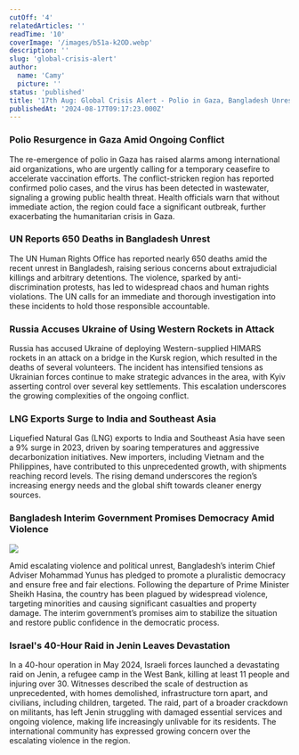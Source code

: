 ```yaml
---
cutOff: '4'
relatedArticles: ''
readTime: '10'
coverImage: '/images/b51a-k2OD.webp'
description: ''
slug: 'global-crisis-alert'
author:
  name: 'Camy'
  picture: ''
status: 'published'
title: '17th Aug: Global Crisis Alert - Polio in Gaza, Bangladesh Unrest, LNG Surge'
publishedAt: '2024-08-17T09:17:23.000Z'
---
```


### Polio Resurgence in Gaza Amid Ongoing Conflict

The re-emergence of polio in Gaza has raised alarms among international aid organizations, who are urgently calling for a temporary ceasefire to accelerate vaccination efforts. The conflict-stricken region has reported confirmed polio cases, and the virus has been detected in wastewater, signaling a growing public health threat. Health officials warn that without immediate action, the region could face a significant outbreak, further exacerbating the humanitarian crisis in Gaza.

### UN Reports 650 Deaths in Bangladesh Unrest

The UN Human Rights Office has reported nearly 650 deaths amid the recent unrest in Bangladesh, raising serious concerns about extrajudicial killings and arbitrary detentions. The violence, sparked by anti-discrimination protests, has led to widespread chaos and human rights violations. The UN calls for an immediate and thorough investigation into these incidents to hold those responsible accountable.

### Russia Accuses Ukraine of Using Western Rockets in Attack

Russia has accused Ukraine of deploying Western-supplied HIMARS rockets in an attack on a bridge in the Kursk region, which resulted in the deaths of several volunteers. The incident has intensified tensions as Ukrainian forces continue to make strategic advances in the area, with Kyiv asserting control over several key settlements. This escalation underscores the growing complexities of the ongoing conflict.

### LNG Exports Surge to India and Southeast Asia

Liquefied Natural Gas (LNG) exports to India and Southeast Asia have seen a 9% surge in 2023, driven by soaring temperatures and aggressive decarbonization initiatives. New importers, including Vietnam and the Philippines, have contributed to this unprecedented growth, with shipments reaching record levels. The rising demand underscores the region’s increasing energy needs and the global shift towards cleaner energy sources.

### Bangladesh Interim Government Promises Democracy Amid Violence

![](/images/b51a-I2Nj.webp)

Amid escalating violence and political unrest, Bangladesh’s interim Chief Adviser Mohammad Yunus has pledged to promote a pluralistic democracy and ensure free and fair elections. Following the departure of Prime Minister Sheikh Hasina, the country has been plagued by widespread violence, targeting minorities and causing significant casualties and property damage. The interim government’s promises aim to stabilize the situation and restore public confidence in the democratic process.

### Israel's 40-Hour Raid in Jenin Leaves Devastation

In a 40-hour operation in May 2024, Israeli forces launched a devastating raid on Jenin, a refugee camp in the West Bank, killing at least 11 people and injuring over 30. Witnesses described the scale of destruction as unprecedented, with homes demolished, infrastructure torn apart, and civilians, including children, targeted. The raid, part of a broader crackdown on militants, has left Jenin struggling with damaged essential services and ongoing violence, making life increasingly unlivable for its residents. The international community has expressed growing concern over the escalating violence in the region.